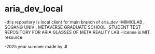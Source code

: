 # aria_dev_local 
-this repository is local client for main branch of aria_dev 
  -MIMICLAB , SOGANG UNIV , METAVERSE GRADUATE SCHOOL 
  -STUDENT TEST REPOSITORY FOR ARIA GLASSES OF META REALITY LAB 
-license is MIT resource. 

-2025 year summer made by JI 



